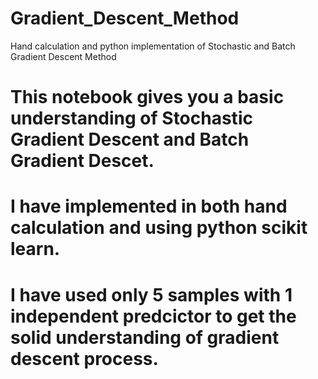 # Gradient_Descent_Method
Hand calculation and python implementation of Stochastic and Batch Gradient Descent Method


# This notebook gives you a basic understanding of Stochastic Gradient Descent and Batch Gradient Descet. 
# I have implemented in both hand calculation and using python scikit learn. 
# I have used only 5 samples with 1 independent predcictor to get the solid understanding of gradient descent process.
